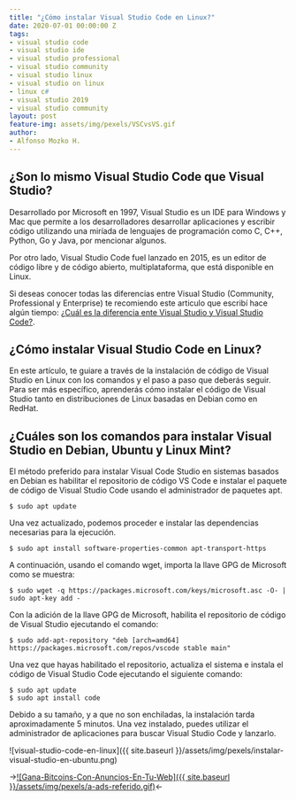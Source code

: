```yaml
---
title: "¿Cómo instalar Visual Studio Code en Linux?"
date: 2020-07-01 00:00:00 Z
tags:
- visual studio code
- visual studio ide
- visual studio professional 
- visual studio community 
- visual studio linux
- visual studio on linux
- linux c#
- visual studio 2019
- visual studio community
layout: post
feature-img: assets/img/pexels/VSCvsVS.gif
author:
- Alfonso Mozko H.
---
```


## ¿Son lo mismo Visual Studio Code que Visual Studio?
Desarrollado por Microsoft en 1997, Visual Studio es un IDE para Windows y Mac que permite a los desarrolladores desarrollar aplicaciones y escribir código utilizando una miríada de lenguajes de programación como C, C++, Python, Go y Java, por mencionar algunos.

Por otro lado, Visual Studio Code fuel lanzado en 2015, es un editor de código libre y de código abierto, multiplataforma, que está disponible en Linux.

Si deseas conocer todas las diferencias entre Visual Studio (Community, Professional y Enterprise) te recomiendo este articulo que escribí hace algún tiempo: [¿Cuál es la diferencia ente Visual Studio y Visual Studio Code?](https://alfonsomozkoh.github.io/2018/08/31/cual-es-la-diferencia-entre-visual-studio-y-visual-studio-code.html).

## ¿Cómo instalar Visual Studio Code en Linux?
En este artículo, te guiare a través de la instalación de código de Visual Studio en Linux con los comandos y el paso a paso que deberás seguir. Para ser más específico, aprenderás cómo instalar el código de Visual Studio tanto en distribuciones de Linux basadas en Debian como en RedHat.

## ¿Cuáles son los comandos para instalar Visual Studio en Debian, Ubuntu y Linux Mint?
El método preferido para instalar Visual Code Studio en sistemas basados en Debian es habilitar el repositorio de código VS Code e instalar el paquete de código de Visual Studio Code usando el administrador de paquetes apt.

	$ sudo apt update

Una vez actualizado, podemos proceder e instalar las dependencias necesarias para la ejecución.
	
	$ sudo apt install software-properties-common apt-transport-https

A continuación, usando el comando wget, importa la llave GPG de Microsoft como se muestra:
	
	$ sudo wget -q https://packages.microsoft.com/keys/microsoft.asc -O- | sudo apt-key add -

Con la adición de la llave GPG de Microsoft, habilita el repositorio de código de Visual Studio ejecutando el comando:

	$ sudo add-apt-repository "deb [arch=amd64] https://packages.microsoft.com/repos/vscode stable main"

Una vez que hayas habilitado el repositorio, actualiza el sistema e instala el código de Visual Studio Code ejecutando el siguiente 
comando:

	$ sudo apt update
	$ sudo apt install code

Debido a su tamaño, y a que no son enchiladas, la instalación tarda aproximadamente 5 minutos. Una vez instalado, puedes utilizar el administrador de aplicaciones para buscar Visual Studio Code y lanzarlo.


![visual-studio-code-en-linux]({{ site.baseurl }}/assets/img/pexels/instalar-visual-studio-en-ubuntu.png)

->[![Gana-Bitcoins-Con-Anuncios-En-Tu-Web]({{ site.baseurl }}/assets/img/pexels/a-ads-referido.gif)](https://a-ads.com?partner=1416871)<-




